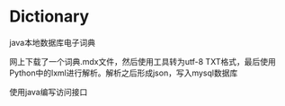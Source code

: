 # Dictionary
java本地数据库电子词典

网上下载了一个词典.mdx文件，然后使用工具转为utf-8 TXT格式，最后使用Python中的lxml进行解析。解析之后形成json，写入mysql数据库

使用java编写访问接口
